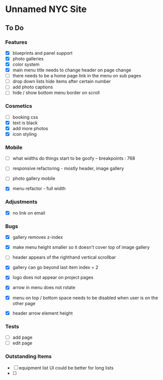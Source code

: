# Unnamed NYC Site

## To Do

### Features
- [x]  blueprints and panel support
- [x]  photo galleries
- [x] color system
- [x] main menu title needs to change header on page change
- [ ] there needs to be a home page link in the menu on sub pages
- [ ] drop down lists hide items after certain number
- [ ] add photo captions
- [ ] hide / show bottom menu border on scroll

### Cosmetics
- [ ]  booking css
- [x]  text is black
- [x]  add more photos
- [x]  icon styling

### Mobile
- [ ]  what widths do things start to be goofy – breakpoints : 768
- [ ]  responsive refactoring - mostly header, image gallery
- [ ]  photo gallery mobile
- [x]  menu refactor - full width


### Adjustments
- [x] no link on email

### Bugs
- [x] gallery removes z-index
- [x] make menu height smaller so it doesn't cover top of image gallery
- [ ] header appears of the righthand vertical scrollbar
- [x] gallery can go beyond last item index = 2
- [x] logo does not appear on project pages
- [x] arrow in menu does not rotate
- [x] menu on top / bottom space needs to be disabled when user is on the other page
- [x] header arrow element height


### Tests
- [ ] add page
- [ ] edit page

### Outstanding Items
- [ ] equipment list UI could be better for long lists
- [ ]
